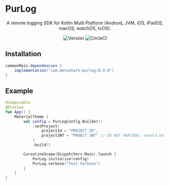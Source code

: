 # PurLog

<p align="center">
A remote logging SDK for Kotlin Multi Platform (Android, JVM, iOS, iPadOS, macOS, watchOS, tvOS).
</p>

<p align="center">
  <img src="https://img.shields.io/badge/version-0.9.0-blue" alt="Version">
  <img src="https://dl.circleci.com/status-badge/img/circleci/QHEuwkxDTekYMK98ity4TZ/3HAoqtaHTWTsXrqjRFLDV4/tree/main.svg?style=shield" alt="CircleCI">
</p>


## Installation

```groovy
commonMain.dependencies {
    implementation("com.metashark:purlog:0.9.0")
}
```

## Example

```kotlin
@Composable
@Preview
fun App() {
    MaterialTheme {
        val config = PurLogConfig.Builder()
            .setProject(
                projectId = "PROJECT_ID",
                projectJWT = "PROECT_JWT" // DO NOT HARCODE; should be passed in securely from server
            )
            .build()

        CoroutineScope(Dispatchers.Main).launch {
            PurLog.initialize(config)
            PurLog.verbose("Test Verbose")
        }
    }
}
```

